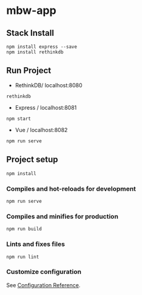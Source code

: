 # mbw-app

## Stack Install
```
npm install express --save
npm install rethinkdb
```

## Run Project
- RethinkDB/ localhost:8080
```
rethinkdb
```
- Express / localhost:8081
```
npm start
```
- Vue / localhost:8082
```
npm run serve
```


## Project setup
```
npm install
```

### Compiles and hot-reloads for development
```
npm run serve
```

### Compiles and minifies for production
```
npm run build
```

### Lints and fixes files
```
npm run lint
```

### Customize configuration
See [Configuration Reference](https://cli.vuejs.org/config/).
